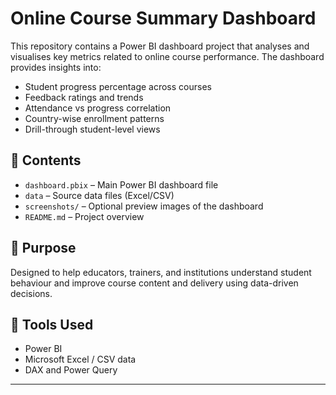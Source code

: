 # Online Course Summary Dashboard

This repository contains a Power BI dashboard project that analyses and visualises key metrics related to online course performance. The dashboard provides insights into:

- Student progress percentage across courses
- Feedback ratings and trends
- Attendance vs progress correlation
- Country-wise enrollment patterns
- Drill-through student-level views

## 📂 Contents

- `dashboard.pbix` – Main Power BI dashboard file
- `data` – Source data files (Excel/CSV)
- `screenshots/` – Optional preview images of the dashboard
- `README.md` – Project overview

## 🧠 Purpose

Designed to help educators, trainers, and institutions understand student behaviour and improve course content and delivery using data-driven decisions.

## 🚀 Tools Used

- Power BI
- Microsoft Excel / CSV data
- DAX and Power Query

---
